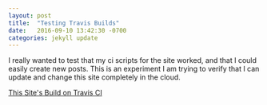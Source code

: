 ```yaml
---
layout: post
title:  "Testing Travis Builds"
date:   2016-09-10 13:42:30 -0700
categories: jekyll update
---
```


I really wanted to test that my ci scripts for the site worked, and that I could easily 
create new posts. This is an experiment I am trying to verify that I can update and change
this site completely in the cloud.

[This Site's Build on Travis CI](https://travis-ci.org/claytantor/claytantor.github.io)
